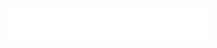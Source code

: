 <iframe src="//rcm-na.amazon-adsystem.com/e/cm?o=1&p=288&l=ur1&category=amz_dvcs_smarthome&banner=1B3VNJSZNP5NVM80KP82&f=ifr&linkID=ec81be3accb4f8dc704e4ac8d0254d99&t=830f8-20&tracking_id=830f8-20" width="320" height="50" scrolling="no" border="0" marginwidth="0" style="border:none;" frameborder="0"></iframe>
